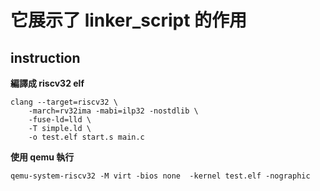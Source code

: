 # 它展示了 linker_script 的作用

## instruction

**編譯成 riscv32 elf**
```
clang --target=riscv32 \
    -march=rv32ima -mabi=ilp32 -nostdlib \
    -fuse-ld=lld \
    -T simple.ld \
    -o test.elf start.s main.c
```

**使用 qemu 執行**
```
qemu-system-riscv32 -M virt -bios none  -kernel test.elf -nographic
```